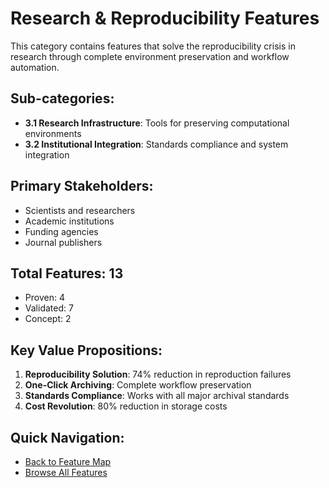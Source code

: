 # Research & Reproducibility Features

This category contains features that solve the reproducibility crisis in research through complete environment preservation and workflow automation.

## Sub-categories:
- **3.1 Research Infrastructure**: Tools for preserving computational environments
- **3.2 Institutional Integration**: Standards compliance and system integration

## Primary Stakeholders:
- Scientists and researchers
- Academic institutions
- Funding agencies
- Journal publishers

## Total Features: 13
- Proven: 4
- Validated: 7
- Concept: 2

## Key Value Propositions:
1. **Reproducibility Solution**: 74% reduction in reproduction failures
2. **One-Click Archiving**: Complete workflow preservation
3. **Standards Compliance**: Works with all major archival standards
4. **Cost Revolution**: 80% reduction in storage costs

## Quick Navigation:
- [Back to Feature Map](../MULTI-TIER-FEATURE-MAP.md)
- [Browse All Features](../MULTI-TIER-FEATURE-MAP.md#3-research--reproducibility)